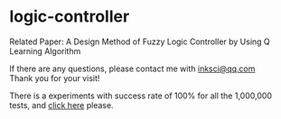 # logic-controller
Related Paper: A Design Method of Fuzzy Logic Controller by Using Q Learning Algorithm  

If there are any questions, please contact me with inksci@qq.com  
Thank you for your visit!  

There is a experiments with success rate of 100% for all the 1,000,000 tests, and [click here](https://github.com/inksci/logic-controller/blob/master/results/Test%20for%20fuzzy%20logic%20controller.ipynb) please. 
